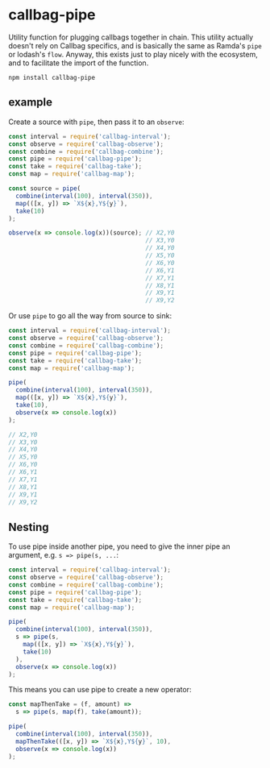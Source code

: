 # callbag-pipe

Utility function for plugging callbags together in chain. This utility actually doesn't rely on Callbag specifics, and is basically the same as Ramda's `pipe` or lodash's `flow`. Anyway, this exists just to play nicely with the ecosystem, and to facilitate the import of the function.

`npm install callbag-pipe`

## example

Create a source with `pipe`, then pass it to an `observe`:

```js
const interval = require('callbag-interval');
const observe = require('callbag-observe');
const combine = require('callbag-combine');
const pipe = require('callbag-pipe');
const take = require('callbag-take');
const map = require('callbag-map');

const source = pipe(
  combine(interval(100), interval(350)),
  map(([x, y]) => `X${x},Y${y}`),
  take(10)
);

observe(x => console.log(x))(source); // X2,Y0
                                      // X3,Y0
                                      // X4,Y0
                                      // X5,Y0
                                      // X6,Y0
                                      // X6,Y1
                                      // X7,Y1
                                      // X8,Y1
                                      // X9,Y1
                                      // X9,Y2
```

Or use `pipe` to go all the way from source to sink:

```js
const interval = require('callbag-interval');
const observe = require('callbag-observe');
const combine = require('callbag-combine');
const pipe = require('callbag-pipe');
const take = require('callbag-take');
const map = require('callbag-map');

pipe(
  combine(interval(100), interval(350)),
  map(([x, y]) => `X${x},Y${y}`),
  take(10),
  observe(x => console.log(x))
);

// X2,Y0
// X3,Y0
// X4,Y0
// X5,Y0
// X6,Y0
// X6,Y1
// X7,Y1
// X8,Y1
// X9,Y1
// X9,Y2
```

## Nesting

To use pipe inside another pipe, you need to give the inner pipe an argument, e.g. `s => pipe(s, ...`:

```js
const interval = require('callbag-interval');
const observe = require('callbag-observe');
const combine = require('callbag-combine');
const pipe = require('callbag-pipe');
const take = require('callbag-take');
const map = require('callbag-map');

pipe(
  combine(interval(100), interval(350)),
  s => pipe(s,
    map(([x, y]) => `X${x},Y${y}`),
    take(10)
  ),
  observe(x => console.log(x))
);
```

This means you can use pipe to create a new operator:

```js
const mapThenTake = (f, amount) =>
  s => pipe(s, map(f), take(amount));

pipe(
  combine(interval(100), interval(350)),
  mapThenTake(([x, y]) => `X${x},Y${y}`, 10),
  observe(x => console.log(x))
);
```
